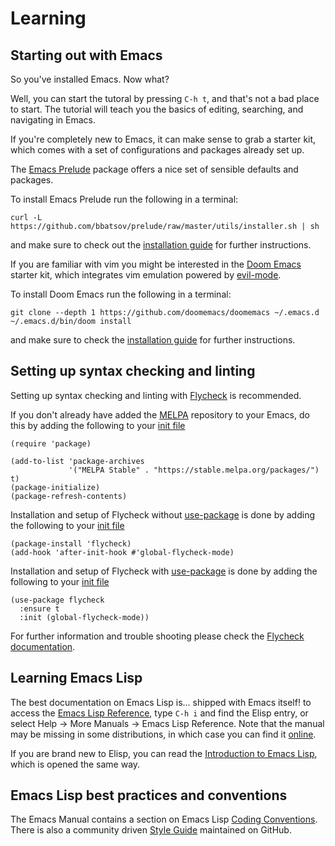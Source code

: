 # Learning

## Starting out with Emacs

So you've installed Emacs. Now what?

Well, you can start the tutoral by pressing `C-h t`, and that's not a bad place
to start. The tutorial will teach you the basics of editing, searching, and navigating in Emacs.

If you're completely new to Emacs, it can make sense to grab a starter kit,
which comes with a set of configurations and packages already set up.

The [Emacs Prelude](http://batsov.com/prelude/) package offers a
nice set of sensible defaults and packages.

To install Emacs Prelude run the following in a terminal:

```
curl -L https://github.com/bbatsov/prelude/raw/master/utils/installer.sh | sh
```

and make sure to check out the [installation guide](https://prelude.emacsredux.com/en/latest/installation/) for further instructions.


If you are familiar with vim you might be interested in the [Doom Emacs](https://github.com/doomemacs/doomemacs) starter kit, which integrates vim emulation powered by [evil-mode](https://github.com/emacs-evil/evil).

To install Doom Emacs run the following in a terminal:

```
git clone --depth 1 https://github.com/doomemacs/doomemacs ~/.emacs.d
~/.emacs.d/bin/doom install
```

and make sure to check the [installation guide](https://github.com/doomemacs/doomemacs#install) for further instructions.

## Setting up syntax checking and linting

Setting up syntax checking and linting with [Flycheck](https://www.flycheck.org/en/latest/) is recommended.

If you don't already have added the [MELPA](https://melpa.org/) repository to your Emacs, do this by adding the following to your [init file](https://www.flycheck.org/en/latest/glossary.html#term-init-file)

```elisp
(require 'package)

(add-to-list 'package-archives
             '("MELPA Stable" . "https://stable.melpa.org/packages/") t)
(package-initialize)
(package-refresh-contents)
```

Installation and setup of Flycheck without [use-package](https://github.com/jwiegley/use-package) is done by adding the following to your [init file](https://www.flycheck.org/en/latest/glossary.html#term-init-file)

```elisp
(package-install 'flycheck)
(add-hook 'after-init-hook #'global-flycheck-mode)
```

Installation and setup of Flycheck with [use-package](https://github.com/jwiegley/use-package) is done by adding the following to your [init file](https://www.flycheck.org/en/latest/glossary.html#term-init-file)

```elisp
(use-package flycheck
  :ensure t
  :init (global-flycheck-mode))
```

For further information and trouble shooting please check the [Flycheck documentation](https://www.flycheck.org/en/latest/user/troubleshooting.html).

## Learning Emacs Lisp

The best documentation on Emacs Lisp is... shipped with Emacs itself!
to access the
[Emacs Lisp Reference](https://www.gnu.org/software/emacs/manual/elisp.html),
type `C-h i` and find the Elisp entry, or select Help &rarr; More Manuals
&rarr; Emacs Lisp Reference.  Note that the manual may be missing in some
distributions, in which case you can find
it [online](https://www.gnu.org/software/emacs/manual/elisp.html).

If you are brand new to Elisp, you can read the
[Introduction to Emacs Lisp](http://www.emacswiki.org/emacs/EmacsLispIntro),
which is opened the same way.

## Emacs Lisp best practices and conventions

The Emacs Manual contains a section on Emacs Lisp [Coding Conventions](https://www.gnu.org/software/emacs/manual/html_node/elisp/Coding-Conventions.html).
There is also a community driven [Style Guide](https://github.com/bbatsov/emacs-lisp-style-guide) maintained on GitHub.
